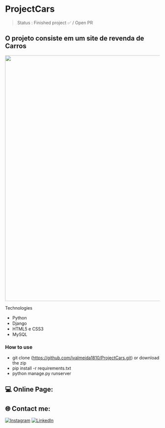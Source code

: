 # ProjectCars

> Status : Finished project ✅ / Open PR

## O projeto consiste em um site de revenda de Carros

<img width ='800px' src ="https://i.postimg.cc/4dGGjBNv/Captura-de-tela-2024-04-29-101232.png" />

Technologies

- Python <img width='15px' src="https://banner2.cleanpng.com/20180506/ile/kisspng-python-programming-language-computer-programming-5aefaba25ef4a4.302516281525656482389.jpg" />
- Django <img width='15px' src="https://w7.pngwing.com/pngs/10/113/png-transparent-django-web-development-web-framework-python-software-framework-django-text-trademark-logo-thumbnail.png" />
- HTML5 e CSS3 <img width='15px' src="https://logowik.com/content/uploads/images/css3-html51661.jpg" />
- MySQL <img width='15px' src="https://toppng.com/uploads/preview/mysql-logo-png-mysql-ico-11563428229tybqp9uskw.png" />


### How to use

- git clone (https://github.com/jvalmeida1810/ProjectCars.git) or download the zip
- pip install -r requirements.txt
- python manage.py runserver
  

## 💻 Online Page: 

## 🌐 Contact me:

[![Instagram](https://img.shields.io/badge/Instagram-%23E4405F.svg?logo=Instagram&logoColor=white)](https://www.instagram.com/jvalmeida.10/) [![LinkedIn](https://img.shields.io/badge/LinkedIn-%230077B5.svg?logo=linkedin&logoColor=white)](https://www.linkedin.com/in/jvalmeida1810/)
